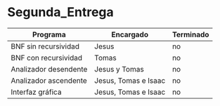 # Segunda_Entrega
| Programa  | Encargado | Terminado |
| ------------- | ------------- | ------------- |
| BNF sin recursividad |Jesus|no|
| BNF con recursividad |Tomas|no|
| Analizador desendente |Jesus y Tomas|no|
| Analizador ascendente |Jesus, Tomas e Isaac|no|
| Interfaz gráfica |Jesus, Tomas e Isaac|no|
